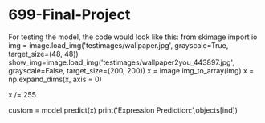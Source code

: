 # 699-Final-Project

For testing the model, the code would look like this:
from skimage import io
img = image.load_img('testimages/wallpaper.jpg', grayscale=True, target_size=(48, 48))
show_img=image.load_img('testimages/wallpaper2you_443897.jpg', grayscale=False, target_size=(200, 200))
x = image.img_to_array(img)
x = np.expand_dims(x, axis = 0)

x /= 255

custom = model.predict(x)
print('Expression Prediction:',objects[ind])
